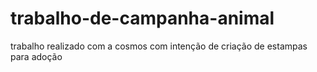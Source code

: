 # trabalho-de-campanha-animal
trabalho realizado com a cosmos com intenção de criação de estampas para adoção
